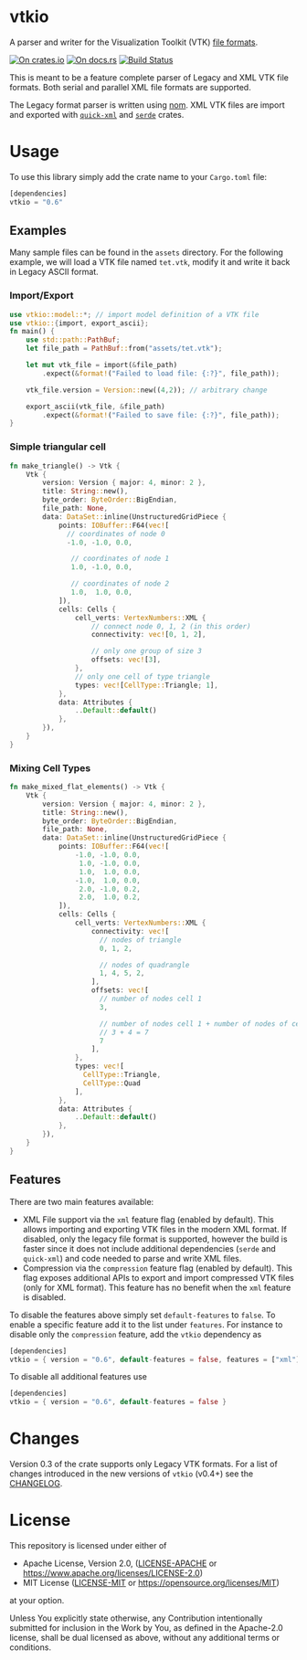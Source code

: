 # vtkio

A parser and writer for the Visualization Toolkit (VTK) [file
formats](https://lorensen.github.io/VTKExamples/site/VTKFileFormats/).

[![On crates.io](https://img.shields.io/crates/v/vtkio.svg)](https://crates.io/crates/vtkio)
[![On docs.rs](https://docs.rs/vtkio/badge.svg)](https://docs.rs/vtkio/)
[![Build Status](https://github.com/elrnv/vtkio/workflows/CI/badge.svg)](https://github.com/elrnv/vtkio/actions)

This is meant to be a feature complete parser of Legacy and XML VTK file formats. Both serial and
parallel XML file formats are supported.

The Legacy format parser is written using [nom](https://crates.io/crates/nom).
XML VTK files are import and exported with [`quick-xml`](https://crates.io/crates/quick-xml) and [`serde`](https://crates.io/crates/serde) crates.

# Usage

To use this library simply add the crate name to your `Cargo.toml` file:

```rust
[dependencies]
vtkio = "0.6"
```

## Examples

Many sample files can be found in the `assets` directory. For the following example, we
will load a VTK file named `tet.vtk`, modify it and write it back in Legacy ASCII format.

### Import/Export

```rust
use vtkio::model::*; // import model definition of a VTK file
use vtkio::{import, export_ascii};
fn main() {
    use std::path::PathBuf;
    let file_path = PathBuf::from("assets/tet.vtk");

    let mut vtk_file = import(&file_path)
        .expect(&format!("Failed to load file: {:?}", file_path));

    vtk_file.version = Version::new((4,2)); // arbitrary change

    export_ascii(vtk_file, &file_path)
        .expect(&format!("Failed to save file: {:?}", file_path));
}
```

### Simple triangular cell

```rust
fn make_triangle() -> Vtk {
    Vtk {
        version: Version { major: 4, minor: 2 },
        title: String::new(),
        byte_order: ByteOrder::BigEndian,
        file_path: None,
        data: DataSet::inline(UnstructuredGridPiece {
            points: IOBuffer::F64(vec![
              // coordinates of node 0
              -1.0, -1.0, 0.0,

               // coordinates of node 1
               1.0, -1.0, 0.0,

               // coordinates of node 2
               1.0,  1.0, 0.0,
            ]),
            cells: Cells {
                cell_verts: VertexNumbers::XML {
                    // connect node 0, 1, 2 (in this order)
                    connectivity: vec![0, 1, 2],

                    // only one group of size 3
                    offsets: vec![3],
                },
                // only one cell of type triangle
                types: vec![CellType::Triangle; 1],
            },
            data: Attributes {
                ..Default::default()
            },
        }),
    }
}
```

### Mixing Cell Types

```rust
fn make_mixed_flat_elements() -> Vtk {
    Vtk {
        version: Version { major: 4, minor: 2 },
        title: String::new(),
        byte_order: ByteOrder::BigEndian,
        file_path: None,
        data: DataSet::inline(UnstructuredGridPiece {
            points: IOBuffer::F64(vec![
                -1.0, -1.0, 0.0,
                 1.0, -1.0, 0.0,
                 1.0,  1.0, 0.0,
                -1.0,  1.0, 0.0,
                 2.0, -1.0, 0.2,
                 2.0,  1.0, 0.2,
            ]),
            cells: Cells {
                cell_verts: VertexNumbers::XML {
                    connectivity: vec![
                      // nodes of triangle
                      0, 1, 2,

                      // nodes of quadrangle
                      1, 4, 5, 2,
                    ],
                    offsets: vec![
                      // number of nodes cell 1
                      3,

                      // number of nodes cell 1 + number of nodes of cell 2
                      // 3 + 4 = 7
                      7
                    ],
                },
                types: vec![
                  CellType::Triangle,
                  CellType::Quad
                ],
            },
            data: Attributes {
                ..Default::default()
            },
        }),
    }
}
```

## Features

There are two main features available:

- XML File support via the `xml` feature flag (enabled by default).
  This allows importing and exporting VTK files in the modern XML format. If disabled, only the legacy
  file format is supported, however the build is faster since it does not include additional
  dependencies (`serde` and `quick-xml`) and code needed to parse and write XML files.
- Compression via the `compression` feature flag (enabled by default).
  This flag exposes additional APIs to export and import compressed VTK files (only for XML format).
  This feature has no benefit when the `xml` feature is disabled.

To disable the features above simply set `default-features` to `false`. To enable a specific feature
add it to the list under `features`. For instance to disable only the `compression` feature, add the
`vtkio` dependency as

```rust
[dependencies]
vtkio = { version = "0.6", default-features = false, features = ["xml"] }
```

To disable all additional features use

```rust
[dependencies]
vtkio = { version = "0.6", default-features = false }
```

# Changes

Version 0.3 of the crate supports only Legacy VTK formats. For a list of changes
introduced in the new versions of `vtkio` (v0.4+) see the [CHANGELOG](CHANGELOG.md).

# License

This repository is licensed under either of

 * Apache License, Version 2.0, ([LICENSE-APACHE](LICENSE-APACHE) or https://www.apache.org/licenses/LICENSE-2.0)
 * MIT License ([LICENSE-MIT](LICENSE-MIT) or https://opensource.org/licenses/MIT)

at your option.

Unless You explicitly state otherwise, any Contribution intentionally submitted for inclusion in
the Work by You, as defined in the Apache-2.0 license, shall be dual licensed as above, without
any additional terms or conditions.
